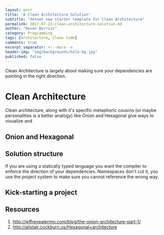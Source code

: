 ```yaml
---
layout: post
title: "A Clean Architecture Solution"
subtitle: "dotnet new starter template for Clean Architecture"
permalink: 2017-07-23-clean-architecture-solution.md
author: "Devon Burriss"
category: Programming
tags: [Architecture, Clean Code]
comments: true
excerpt_separator: <!--more-->
header-img: "img/backgrounds/hole-bg.jpg"
published: false
---
```


Clean Architecture is largely about making sure your dependencies are pointing in the right direction. 
<!--more-->

# Clean Architecture

Clean architecture, along with it's specific metaphoric cousins (or maybe personalities is a better analogy) like Onion and Hexagonal give ways to visualize and

## Onion and Hexagonal

## Solution structure

If you are using a statically typed language you want the compiler to enforce the direction of your dependencies. Namespaces don't cut it, you use the project system to make sure you cannot reference the wrong way.

## Kick-starting a project

## Resources

1. http://jeffreypalermo.com/blog/the-onion-architecture-part-1/
1. http://alistair.cockburn.us/Hexagonal+architecture
